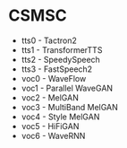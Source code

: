 
# CSMSC

* tts0 - Tactron2
* tts1 - TransformerTTS
* tts2 - SpeedySpeech
* tts3 - FastSpeech2
* voc0 - WaveFlow
* voc1 - Parallel WaveGAN
* voc2 - MelGAN
* voc3 - MultiBand MelGAN
* voc4 - Style MelGAN
* voc5 - HiFiGAN
* voc6 - WaveRNN
